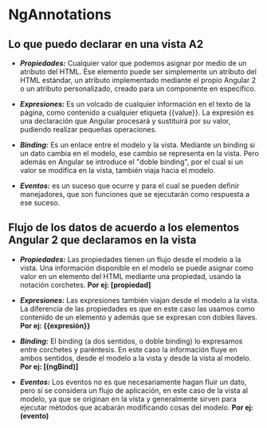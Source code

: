 # NgAnnotations

## Lo que puedo declarar en una vista A2

* ***Propiedades:*** Cualquier valor que podemos asignar por medio de un atributo del HTML. 
Ese elemento puede ser simplemente un atributo del HTML estándar, un atributo implementado 
mediante el propio Angular 2 o un atributo personalizado, creado para un componente en específico.

* ***Expresiones:*** Es un volcado de cualquier información en el texto de la página, como contenido 
a cualquier etiqueta {{value}}. La expresión es una declaración que Angular procesará y sustituirá por su valor, 
pudiendo realizar pequeñas operaciones.

* ***Binding:*** Es un enlace entre el modelo y la vista. Mediante un binding si un dato cambia en el modelo,
ese cambio se representa en la vista. Pero además en Angular se introduce el "doble binding", por el cual si un valor 
se modifica en la vista, también viaja hacia el modelo.

* ***Eventos:*** es un suceso que ocurre y para el cual se pueden definir manejadores, que son funciones que se 
ejecutarán como respuesta a ese suceso.

## Flujo de los datos de acuerdo a los elementos Angular 2 que declaramos en la vista

* ***Propiedades:*** Las propiedades tienen un flujo desde el modelo a la vista. Una información disponible en 
el modelo se puede asignar como valor en un elemento del HTML mediante una propiedad, usando la notación corchetes. 
**Por ej: [propiedad]**

* ***Expresiones:*** Las expresiones también viajan desde el modelo a la vista. La diferencia de las propiedades 
es que en este caso las usamos como contenido de un elemento y además que se expresan con dobles 
llaves. **Por ej: {{expresión}}**

* ***Binding:*** El binding (a dos sentidos, o doble binding) lo expresamos entre corchetes y paréntesis. 
En este caso la información fluye en ambos sentidos, desde el modelo a la vista y desde la vista al 
modelo. **Por ej: [(ngBind)]**

* ***Eventos:*** Los eventos no es que necesariamente hagan fluir un dato, pero sí se considera un flujo de aplicación, 
en este caso de la vista al modelo, ya que se originan en la vista y generalmente sirven para ejecutar métodos que 
acabarán modificando cosas del modelo. **Por ej: (evento)**